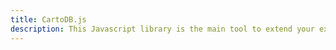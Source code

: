 ```yaml
---
title: CartoDB.js
description: This Javascript library is the main tool to extend your existing visualizations or create new ones from within your website. All from the client, not backend needed.
---
```


